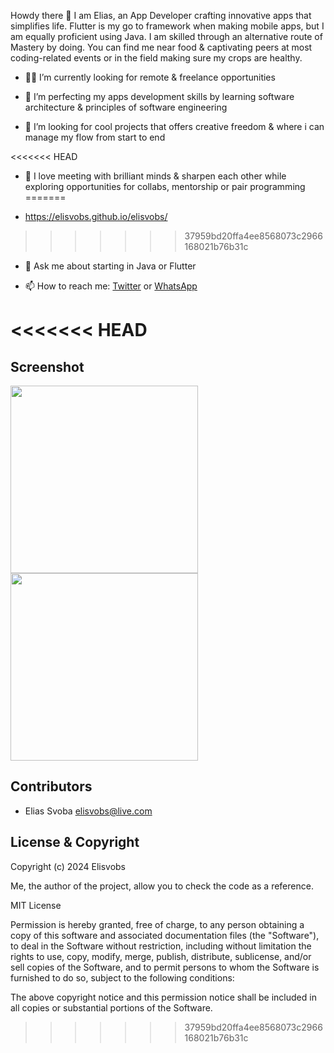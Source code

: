 Howdy there 👋
I am Elias, an App Developer crafting innovative apps that simplifies life. Flutter is my go to framework when making mobile apps, but I am equally proficient using Java. I am skilled through an alternative route of Mastery by doing. You can find me near food & captivating peers at most coding-related events or in the field making sure my crops are healthy.

+ 👨‍💻 I’m currently looking for remote & freelance opportunities  

+ 🌱 I’m perfecting my apps development skills by learning software architecture & principles of software engineering

+ 👯 I’m looking for cool projects that offers creative freedom & where i can manage my flow from start to end

<<<<<<< HEAD
+ 🤔 I love meeting with brilliant minds & sharpen each other while exploring opportunities for collabs, mentorship or pair programming  
=======
- https://elisvobs.github.io/elisvobs/
>>>>>>> 37959bd20ffa4ee8568073c2966168021b76b31c

+ 💬 Ask me about starting in Java or Flutter

+ 📫 How to reach me: [Twitter](https://twitter.com/Elisvobs) or [WhatsApp](https://api.whatsapp.com/send?phone=263717720731)

<<<<<<< HEAD
=======
## Screenshot
<img src="" width="300"/>
<img src="" width="300"/>

## Contributors
- Elias Svoba <elisvobs@live.com>


## License & Copyright

Copyright (c) 2024 Elisvobs

Me, the author of the project, allow you to check the code as a reference.


MIT License

Permission is hereby granted, free of charge, to any person obtaining a copy
of this software and associated documentation files (the "Software"), to deal
in the Software without restriction, including without limitation the rights
to use, copy, modify, merge, publish, distribute, sublicense, and/or sell
copies of the Software, and to permit persons to whom the Software is
furnished to do so, subject to the following conditions:

The above copyright notice and this permission notice shall be included in all
copies or substantial portions of the Software.
>>>>>>> 37959bd20ffa4ee8568073c2966168021b76b31c
